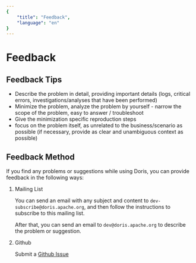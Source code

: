 ```yaml
---
{
    "title": "Feedback",
    "language": "en"
}
---
```


<!--
Licensed to the Apache Software Foundation (ASF) under one
or more contributor license agreements.  See the NOTICE file
distributed with this work for additional information
regarding copyright ownership.  The ASF licenses this file
to you under the Apache License, Version 2.0 (the
"License"); you may not use this file except in compliance
with the License.  You may obtain a copy of the License at

  http://www.apache.org/licenses/LICENSE-2.0

Unless required by applicable law or agreed to in writing,
software distributed under the License is distributed on an
"AS IS" BASIS, WITHOUT WARRANTIES OR CONDITIONS OF ANY
KIND, either express or implied.  See the License for the
specific language governing permissions and limitations
under the License.
-->

# Feedback

## Feedback Tips

- Describe the problem in detail, providing important details (logs, critical errors, investigations/analyses that have been performed)
- Minimize the problem, analyze the problem by yourself - narrow the scope of the problem, easy to answer / troubleshoot
- Give the minimization specific reproduction steps
- focus on the problem itself, as unrelated to the business/scenario as possible (if necessary, provide as clear and unambiguous context as possible)

## Feedback Method

If you find any problems or suggestions while using Doris, you can provide feedback in the following ways:

1. Mailing List

   You can send an email with any subject and content to `dev-subscribe@doris.apache.org`, and then follow the instructions to subscribe to this mailing list.

   After that, you can send an email to `dev@doris.apache.org` to describe the problem or suggestion.

2. Github

   Submit a [Github Issue](https://github.com/apache/doris/issues/new/choose)

